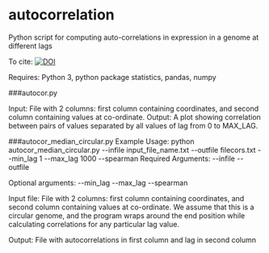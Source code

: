 # autocorrelation
Python script for computing auto-correlations in expression in a genome at different lags

To cite:
[![DOI](https://zenodo.org/badge/111421140.svg)](https://zenodo.org/badge/latestdoi/111421140)



Requires: Python 3, python package statistics, pandas, numpy

###autocor.py

Input: File with 2 columns: first column containing coordinates, and second column containing values at co-ordinate.
Output: A plot showing correlation between pairs of values separated by all values of lag from 0 to MAX_LAG. 

###autocor_median_circular.py
Example Usage: python autocor_median_circular.py --infile input_file_name.txt --outfile filecors.txt --min_lag 1 --max_lag 1000 --spearman
Required Arguments:
--infile
--outfile

Optional arguments:
--min_lag
--max_lag
--spearman

Input file:  File with 2 columns: first column containing coordinates, and second column containing values at co-ordinate. We assume that this is a circular genome, and the program wraps around the end position while calculating correlations for any particular lag value.

Output: File with autocorrelations in first column and lag in second column
